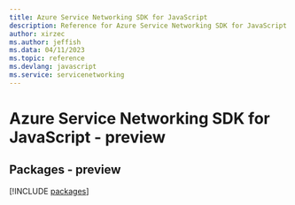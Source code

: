```yaml
---
title: Azure Service Networking SDK for JavaScript
description: Reference for Azure Service Networking SDK for JavaScript
author: xirzec
ms.author: jeffish
ms.data: 04/11/2023
ms.topic: reference
ms.devlang: javascript
ms.service: servicenetworking
---
```

# Azure Service Networking SDK for JavaScript - preview
## Packages - preview
[!INCLUDE [packages](service-networking-index.md)]